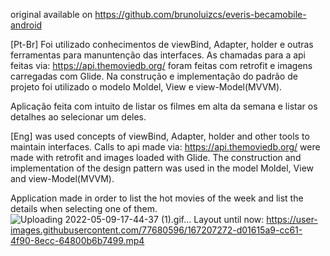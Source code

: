 original available on https://github.com/brunoluizcs/everis-becamobile-android

  [Pt-Br]
  Foi utilizado conhecimentos de viewBind, Adapter, holder e outras ferramentas para manuntenção das interfaces.
  As chamadas para a api feitas via: https://api.themoviedb.org/ foram feitas com retrofit e imagens carregadas com Glide.
  Na construção e implementação do padrão de projeto foi utilizado o modelo Moldel, View e view-Model(MVVM). 

  Aplicação feita com intuito de listar os filmes em alta da semana e listar os detalhes ao selecionar um deles. 

[Eng]
  was used concepts of viewBind, Adapter, holder and other tools to maintain interfaces.
  Calls to api made via: https://api.themoviedb.org/ were made with retrofit and images loaded with Glide.
  The construction and implementation of the design pattern was used in the model Moldel, View and view-Model(MVVM).
  
  Application made in order to list the hot movies of the week and list the details when selecting one of them.
  ![Uploading 2022-05-09-17-44-37 (1).gif…]()
Layout until now:
https://user-images.githubusercontent.com/77680596/167207272-d01615a9-cc61-4f90-8ecc-64800b6b7499.mp4


